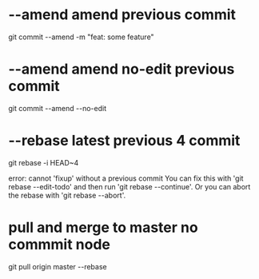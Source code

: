 
# --amend amend previous commit
git commit --amend -m "feat: some feature"

# --amend amend no-edit previous commit
git commit --amend --no-edit


# --rebase latest previous 4 commit
git rebase -i  HEAD~4

error: cannot 'fixup' without a previous commit
You can fix this with 'git rebase --edit-todo' and then run 'git rebase --continue'.
Or you can abort the rebase with 'git rebase --abort'.

# pull and merge to master no commmit node
git pull origin master --rebase
